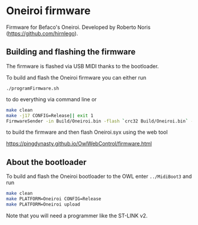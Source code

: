 # Oneiroi firmware

Firmware for Befaco's Oneiroi. Developed by Roberto Noris (<https://github.com/hirnlego>).

## Building and flashing the firmware

The firmware is flashed via USB MIDI thanks to the bootloader.

To build and flash the Oneiroi firmware you can either run

`./programFirmware.sh`

to do everything via command line or

```bash
make clean
make -j17 CONFIG=Release|| exit 1
FirmwareSender -in Build/Oneiroi.bin -flash `crc32 Build/Oneiroi.bin` -save Build/Oneiroi.syx || exit 1
```

to build the firmware and then flash Oneiroi.syx using the web tool

<https://pingdynasty.github.io/OwlWebControl/firmware.html>

## About the bootloader

To build and flash the Oneiroi bootloader to the OWL enter `../MidiBoot3` and run

```bash
make clean
make PLATFORM=Oneiroi CONFIG=Release
make PLATFORM=Oneiroi upload
```

Note that you will need a programmer like the ST-LINK v2.
